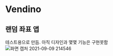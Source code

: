 # Vendino
## 랜덤 좌표 앱
테스트용으로 만듬. 아직 디자인과 몇몇 기능은 구현못함
![화면 캡처 2021-09-09 214546](https://user-images.githubusercontent.com/90390896/132688237-dfbb8b64-cd82-4d31-8c13-395720d77f43.png)

